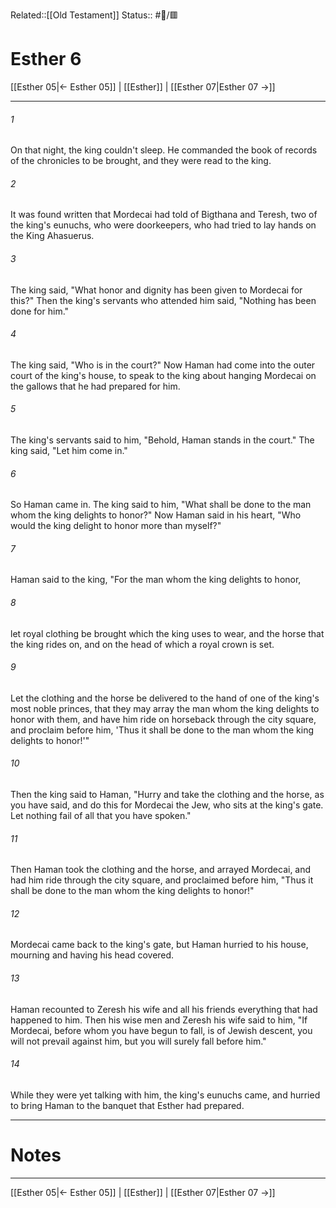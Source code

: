 Related::[[Old Testament]]
Status:: #📖/🟥
# Esther 6

[[Esther 05|← Esther 05]] | [[Esther]] | [[Esther 07|Esther 07 →]]
***



###### 1 
On that night, the king couldn't sleep. He commanded the book of records of the chronicles to be brought, and they were read to the king. 

###### 2 
It was found written that Mordecai had told of Bigthana and Teresh, two of the king's eunuchs, who were doorkeepers, who had tried to lay hands on the King Ahasuerus. 

###### 3 
The king said, "What honor and dignity has been given to Mordecai for this?" Then the king's servants who attended him said, "Nothing has been done for him." 

###### 4 
The king said, "Who is in the court?" Now Haman had come into the outer court of the king's house, to speak to the king about hanging Mordecai on the gallows that he had prepared for him. 

###### 5 
The king's servants said to him, "Behold, Haman stands in the court." The king said, "Let him come in." 

###### 6 
So Haman came in. The king said to him, "What shall be done to the man whom the king delights to honor?" Now Haman said in his heart, "Who would the king delight to honor more than myself?" 

###### 7 
Haman said to the king, "For the man whom the king delights to honor, 

###### 8 
let royal clothing be brought which the king uses to wear, and the horse that the king rides on, and on the head of which a royal crown is set. 

###### 9 
Let the clothing and the horse be delivered to the hand of one of the king's most noble princes, that they may array the man whom the king delights to honor with them, and have him ride on horseback through the city square, and proclaim before him, 'Thus it shall be done to the man whom the king delights to honor!'" 

###### 10 
Then the king said to Haman, "Hurry and take the clothing and the horse, as you have said, and do this for Mordecai the Jew, who sits at the king's gate. Let nothing fail of all that you have spoken." 

###### 11 
Then Haman took the clothing and the horse, and arrayed Mordecai, and had him ride through the city square, and proclaimed before him, "Thus it shall be done to the man whom the king delights to honor!" 

###### 12 
Mordecai came back to the king's gate, but Haman hurried to his house, mourning and having his head covered. 

###### 13 
Haman recounted to Zeresh his wife and all his friends everything that had happened to him. Then his wise men and Zeresh his wife said to him, "If Mordecai, before whom you have begun to fall, is of Jewish descent, you will not prevail against him, but you will surely fall before him." 

###### 14 
While they were yet talking with him, the king's eunuchs came, and hurried to bring Haman to the banquet that Esther had prepared.

---
# Notes


***
[[Esther 05|← Esther 05]] | [[Esther]] | [[Esther 07|Esther 07 →]]
